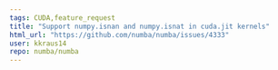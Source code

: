 ```yaml
---
tags: CUDA,feature_request
title: "Support numpy.isnan and numpy.isnat in cuda.jit kernels"
html_url: "https://github.com/numba/numba/issues/4333"
user: kkraus14
repo: numba/numba
---
```


